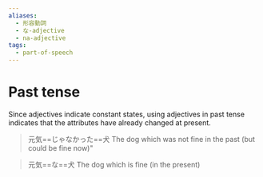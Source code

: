 ```yaml
---
aliases:
  - 形容動詞
  - な-adjective
  - na-adjective
tags:
  - part-of-speech
---
```

# Past tense
Since adjectives indicate constant states, using adjectives in past tense indicates that the attributes have already changed at present.  
>元気==じゃなかった==犬
>The dog which was not fine in the past (but could be fine now)"

>元気==な==犬
>The dog which is fine (in the present)